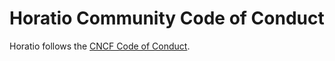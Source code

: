 # Horatio Community Code of Conduct

Horatio follows the [CNCF Code of Conduct](https://github.com/cncf/foundation/blob/main/code-of-conduct.md).
